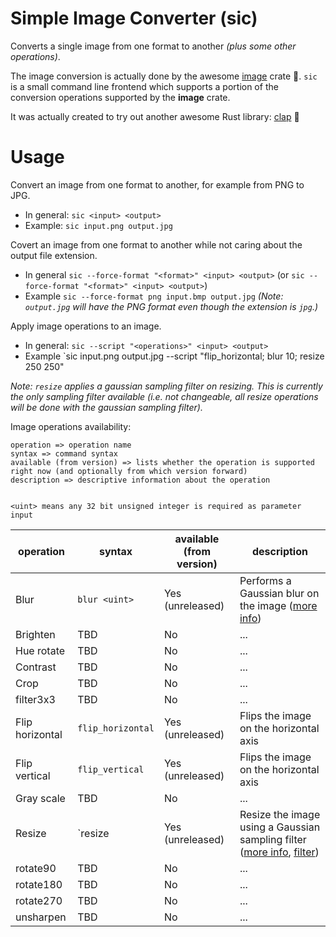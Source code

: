 # Simple Image Converter (sic)
Converts a single image from one format to another _(plus some other operations)_.

The image conversion is actually done by the awesome [image](https://crates.io/crates/image) crate  :balloon:.
`sic` is a small command line frontend which supports a portion of the conversion operations supported by the __image__ crate.

It was actually created to try out another awesome Rust library:  [clap](https://crates.io/crates/clap) :tada:

# Usage

Convert an image from one format to another, for example from PNG to JPG.
* In general: `sic <input> <output>`
* Example: `sic input.png output.jpg`

Covert an image from one format to another while not caring about the output file extension.
* In general `sic --force-format "<format>" <input> <output>` (or  `sic --force-format "<format>" <input> <output>`)
* Example `sic --force-format png input.bmp output.jpg` _(Note: `output.jpg` will have the PNG format even though the extension is `jpg`.)_

Apply image operations to an image.
* In general: `sic --script "<operations>" <input> <output> `
* Example `sic input.png output.jpg --script "flip_horizontal; blur 10; resize 250 250"

_Note: `resize` applies a gaussian sampling filter on resizing. This is currently the only sampling filter available (i.e. not changeable, all resize operations will be done with the gaussian sampling filter)._

Image operations availability:

```
operation => operation name
syntax => command syntax
available (from version) => lists whether the operation is supported right now (and optionally from which version forward)
description => descriptive information about the operation


<uint> means any 32 bit unsigned integer is required as parameter input
```

|operation|syntax|available (from version)|description|
|---|---|---|---|
|Blur               | `blur <uint>`         | Yes (unreleased) | Performs a Gaussian blur on the image ([more info](https://docs.rs/image/0.19.0/image/imageops/fn.blur.html)) |
|Brighten           | TBD                   | No               | ... |
|Hue rotate         | TBD                   | No               | ... |
|Contrast           | TBD                   | No               | ... |
|Crop               | TBD                   | No               | ... |
|filter3x3          | TBD                   | No               | ... |
|Flip horizontal    | `flip_horizontal`     | Yes (unreleased) | Flips the image on the horizontal axis |
|Flip vertical      | `flip_vertical`       | Yes (unreleased) | Flips the image on the horizontal axis |
|Gray scale         | TBD                   | No               | ... |
|Resize             | `resize <uint> <uint> | Yes (unreleased) | Resize the image using a Gaussian sampling filter ([more info](https://docs.rs/image/0.19.0/image/imageops/fn.resize.html), [filter](https://docs.rs/image/0.19.0/image/enum.FilterType.html#variant.Gaussian)) |
|rotate90           | TBD                   | No               | ... |
|rotate180          | TBD                   | No               | ... |
|rotate270          | TBD                   | No               | ... |
|unsharpen          | TBD                   | No               | ... |
